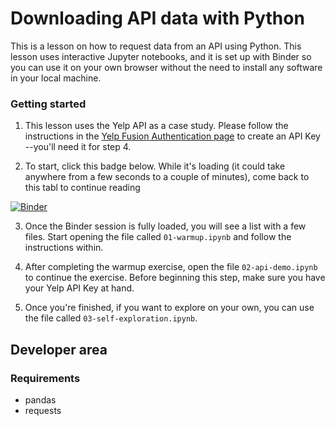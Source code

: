 # Downloading API data with Python
This is a lesson on how to request data from an API using Python. This lesson uses interactive Jupyter notebooks, and it is set up with Binder so you can use it on your own browser without the need to install any software in your local machine.

### Getting started

1. This lesson uses the Yelp API as a case study. Please follow the instructions in the [Yelp Fusion Authentication page](https://www.yelp.com/developers/documentation/v3/authentication) to create an API Key --you'll need it for step 4.

2. To start, click this badge below. While it's loading (it could take anywhere from a few seconds to a couple of minutes), come back to this tabl to continue reading

  [![Binder](https://mybinder.org/badge_logo.svg)](https://mybinder.org/v2/gh/adrian-soto/api-lesson/master)

3. Once the Binder session is fully loaded, you will see a list with a few files. Start opening the file called `01-warmup.ipynb` and follow the instructions within.

4. After completing the warmup exercise, open the file `02-api-demo.ipynb` to continue the exercise. Before beginning this step, make sure you have your Yelp API Key at hand.

5. Once you're finished, if you want to explore on your own, you can use the file called `03-self-exploration.ipynb`.


## Developer area
### Requirements
- pandas
- requests
